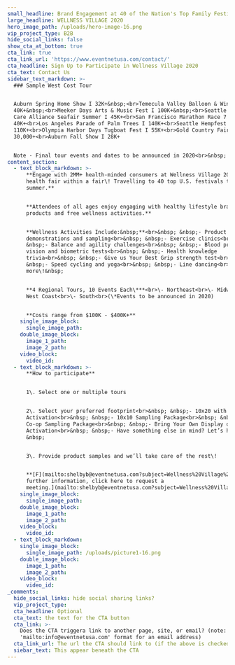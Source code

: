 ```yaml
---
small_headline: Brand Engagement at 40 of the Nation's Top Family Festivals
large_headline: WELLNESS VILLAGE 2020
hero_image_path: /uploads/hero-image-16.png
vip_project_type: B2B
hide_social_links: false
show_cta_at_bottom: true
cta_link: true
cta_link_url: 'https://www.eventnetusa.com/contact/'
cta_headline: Sign Up to Participate in Wellness Village 2020
cta_text: Contact Us
sidebar_text_markdown: >-
  ### Sample West Cost Tour


  Auburn Spring Home Show I 32K+&nbsp;<br>Temecula Valley Balloon & Wine Fest I
  40K+&nbsp;<br>Meeker Days Arts & Music Fest I 100K+&nbsp;<br>Seattle Cancer
  Care Alliance Seafair Summer I 45K+<br>San Francisco Marathon Race 7 Expo I
  40K+<br>Los Angeles Parade of Palm Trees I 140K+<br>Seattle Hempfest I
  110K+<br>Olympia Harbor Days Tugboat Fest I 55K+<br>Gold Country Fair I
  30,000+<br>Auburn Fall Show I 28K+


  Note - Final tour events and dates to be announced in 2020<br>&nbsp;
content_section:
  - text_block_markdown: >-
      **Engage with 2MM+ health-minded consumers at Wellness Village 2020, a
      health fair within a fair\! Travelling to 40 top U.S. festivals this
      summer.**


      **Attendees of all ages enjoy engaging with healthy lifestyle brand
      products and free wellness activities.**


      **Wellness Activities Include:&nbsp;**<br>&nbsp; &nbsp;- Product
      demonstrations and sampling<br>&nbsp; &nbsp;- Exercise clinics<br>&nbsp;
      &nbsp;- Balance and agility challenges<br>&nbsp; &nbsp;- Blood pressure,
      vision and biometric tests<br>&nbsp; &nbsp;- Health knowledge
      trivia<br>&nbsp; &nbsp;- Give us Your Best Grip strength test<br>&nbsp;
      &nbsp;- Speed cycling and yoga<br>&nbsp; &nbsp;- Line dancing<br>And
      more\!&nbsp;


      **4 Regional Tours, 10 Events Each\***<br>\- Northeast<br>\- Midwest<br>\-
      West Coast<br>\- South<br>(\*Events to be announced in 2020)


      **Costs range from $100K - $400K+**
    single_image_block:
      single_image_path:
    double_image_block:
      image_1_path:
      image_2_path:
    video_block:
      video_id:
  - text_block_markdown: >-
      **How to participate**


      1\. Select one or multiple tours


      2\. Select your preferred footprint<br>&nbsp; &nbsp;- 10x20 with Custom
      Activation<br>&nbsp; &nbsp;- 10x10 Sampling Package<br>&nbsp; &nbsp;-
      Co-op Sampling Package<br>&nbsp; &nbsp;- Bring Your Own Display or Mobile
      Activation<br>&nbsp; &nbsp;- Have something else in mind? Let’s hear it\!
      &nbsp;


      3\. Provide product samples and we’ll take care of the rest\!


      **[F](mailto:shelbyb@eventnetusa.com?subject=Wellness%20Village%202020%20Inquiry)[or
      further information, click here to request a
      meeting.](mailto:shelbyb@eventnetusa.com?subject=Wellness%20Village%202020%20Inquiry&amp;body=Please%20provide%20the%20following%20details%20with%20your%20request%20-%20%0A%0ABrand%3A%0AProduct%20to%20be%20showcased%3A%20%0ATarget%20demographic%3A%20%0AInterested%20in%20national%20or%20regional%20tours%3A)**
    single_image_block:
      single_image_path:
    double_image_block:
      image_1_path:
      image_2_path:
    video_block:
      video_id:
  - text_block_markdown:
    single_image_block:
      single_image_path: /uploads/picture1-16.png
    double_image_block:
      image_1_path:
      image_2_path:
    video_block:
      video_id:
_comments:
  hide_social_links: hide social sharing links?
  vip_project_type:
  cta_headline: Optional
  cta_text: the text for the CTA button
  cta_link: >-
    Does the CTA triggera link to another page, site, or email? (note: use
    'mailto:info@eventnetusa.com' format for an email address)
  cta_link_url: The url the CTA should link to (if the above is checked)
  siebar_text: This appear beneath the CTA
---
```

